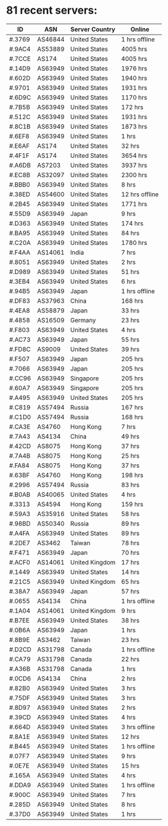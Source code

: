 # 81 recent servers:

| ID | ASN | Server Country | Online |
| ------ | ------ | ------ | ------ |
| #.3769 | AS46844 | United States | 1 hrs offline |
| #.9AC4 | AS53889 | United States | 4005 hrs |
| #.7CCE | AS174 | United States | 4005 hrs |
| #.14D9 | AS63949 | United States | 1976 hrs |
| #.602D | AS63949 | United States | 1940 hrs |
| #.9701 | AS63949 | United States | 1931 hrs |
| #.6D9C | AS63949 | United States | 1170 hrs |
| #.7B5B | AS63949 | United States | 172 hrs |
| #.512C | AS63949 | United States | 1931 hrs |
| #.8C1B | AS63949 | United States | 1873 hrs |
| #.6EF8 | AS63949 | United States | 1 hrs |
| #.E6AF | AS174 | United States | 32 hrs |
| #.4F1F | AS174 | United States | 3654 hrs |
| #.A6DB | AS7203 | United States | 3937 hrs |
| #.EC8B | AS32097 | United States | 2300 hrs |
| #.BBB0 | AS63949 | United States | 8 hrs |
| #.38ED | AS54600 | United States | 12 hrs offline |
| #.2B45 | AS63949 | United States | 1771 hrs |
| #.55D9 | AS63949 | Japan | 9 hrs |
| #.D363 | AS63949 | United States | 174 hrs |
| #.BA95 | AS63949 | United States | 84 hrs |
| #.C20A | AS63949 | United States | 1780 hrs |
| #.F4AA | AS14061 | India | 7 hrs |
| #.8051 | AS63949 | United States | 2 hrs |
| #.D989 | AS63949 | United States | 51 hrs |
| #.3EB4 | AS63949 | United States | 6 hrs |
| #.94B5 | AS63949 | Japan | 1 hrs offline |
| #.DF83 | AS37963 | China | 168 hrs |
| #.4EA8 | AS58879 | Japan | 33 hrs |
| #.4858 | AS16509 | Germany | 23 hrs |
| #.F803 | AS63949 | United States | 4 hrs |
| #.AC73 | AS63949 | Japan | 55 hrs |
| #.FD8C | AS9009 | United States | 39 hrs |
| #.F507 | AS63949 | Japan | 205 hrs |
| #.7066 | AS63949 | Japan | 205 hrs |
| #.CC96 | AS63949 | Singapore | 205 hrs |
| #.60A7 | AS63949 | Singapore | 205 hrs |
| #.A495 | AS63949 | United States | 205 hrs |
| #.C819 | AS57494 | Russia | 167 hrs |
| #.C1D0 | AS57494 | Russia | 168 hrs |
| #.CA3E | AS4760 | Hong Kong | 7 hrs |
| #.7A43 | AS4134 | China | 49 hrs |
| #.42CD | AS8075 | Hong Kong | 37 hrs |
| #.7A4B | AS8075 | Hong Kong | 25 hrs |
| #.FA84 | AS8075 | Hong Kong | 37 hrs |
| #.63BF | AS4760 | Hong Kong | 198 hrs |
| #.2996 | AS57494 | Russia | 83 hrs |
| #.B0AB | AS40065 | United States | 4 hrs |
| #.3313 | AS4594 | Hong Kong | 159 hrs |
| #.59A3 | AS35916 | United States | 58 hrs |
| #.98BD | AS50340 | Russia | 89 hrs |
| #.A4FA | AS63949 | United States | 89 hrs |
| #.2DE7 | AS3462 | Taiwan | 78 hrs |
| #.F471 | AS63949 | Japan | 70 hrs |
| #.ACF0 | AS14061 | United Kingdom | 17 hrs |
| #.1449 | AS63949 | United States | 14 hrs |
| #.21C5 | AS63949 | United Kingdom | 65 hrs |
| #.38A7 | AS63949 | Japan | 57 hrs |
| #.0655 | AS4134 | China | 1 hrs offline |
| #.1A04 | AS14061 | United Kingdom | 9 hrs |
| #.B7EE | AS63949 | United States | 38 hrs |
| #.0B6A | AS63949 | Japan | 1 hrs |
| #.8B9E | AS3462 | Taiwan | 23 hrs |
| #.D2CD | AS31798 | Canada | 1 hrs offline |
| #.CA79 | AS31798 | Canada | 22 hrs |
| #.A36B | AS31798 | Canada | 1 hrs |
| #.0CD6 | AS4134 | China | 2 hrs |
| #.82B0 | AS63949 | United States | 3 hrs |
| #.75DF | AS63949 | United States | 3 hrs |
| #.8D97 | AS63949 | United States | 2 hrs |
| #.39CD | AS63949 | United States | 4 hrs |
| #.664D | AS63949 | United States | 3 hrs offline |
| #.8A1E | AS63949 | United States | 12 hrs |
| #.B445 | AS63949 | United States | 1 hrs offline |
| #.07F7 | AS63949 | United States | 9 hrs |
| #.0E7E | AS63949 | United States | 15 hrs |
| #.165A | AS63949 | United States | 4 hrs |
| #.DDA9 | AS63949 | United States | 1 hrs offline |
| #.900C | AS63949 | United States | 7 hrs |
| #.285D | AS63949 | United States | 8 hrs |
| #.37D0 | AS63949 | United States | 1 hrs |

